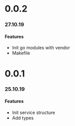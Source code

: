 # 0.0.2
### 27.10.19
#### Features
- Init go modules with vendor
- Makefile

# 0.0.1
### 25.10.19
#### Features
- Init service structure
- Add types